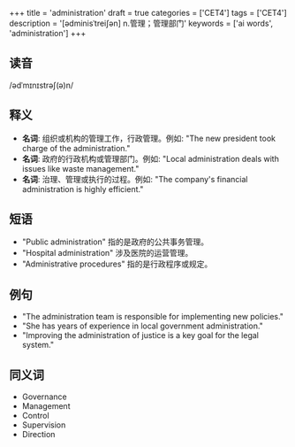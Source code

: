 +++
title = 'administration'
draft = true
categories = ['CET4']
tags = ['CET4']
description = '[ədminisˈtrei∫ən] n.管理；管理部门'
keywords = ['ai words', 'administration']
+++

## 读音
/ədˈmɪnɪstrəʃ(ə)n/

## 释义
- **名词**: 组织或机构的管理工作，行政管理。例如: "The new president took charge of the administration."
- **名词**: 政府的行政机构或管理部门。例如: "Local administration deals with issues like waste management."
- **名词**: 治理、管理或执行的过程。例如: "The company's financial administration is highly efficient."

## 短语
- "Public administration" 指的是政府的公共事务管理。
- "Hospital administration" 涉及医院的运营管理。
- "Administrative procedures" 指的是行政程序或规定。

## 例句
- "The administration team is responsible for implementing new policies."
- "She has years of experience in local government administration."
- "Improving the administration of justice is a key goal for the legal system."

## 同义词
- Governance
- Management
- Control
- Supervision
- Direction

